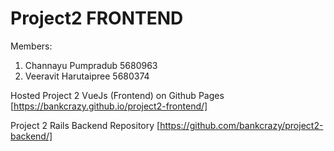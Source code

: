 # Project2 FRONTEND

Members:
  1. Channayu Pumpradub   5680963
  2. Veeravit Harutaipree  5680374

Hosted Project 2 VueJs (Frontend) on Github Pages [https://bankcrazy.github.io/project2-frontend/]

Project 2 Rails Backend Repository [https://github.com/bankcrazy/project2-backend/]
